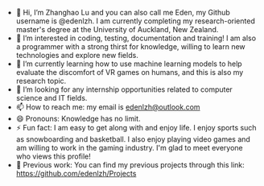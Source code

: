 - 👋 Hi, I’m Zhanghao Lu and you can also call me Eden, my Github username is @edenlzh. I am currently completing my research-oriented master's degree at the University of Auckland, New Zealand.
- 👀 I’m interested in coding, testing, documentation and training! I am also a programmer with a strong thirst for knowledge, willing to learn new technologies and explore new fields.
- 🌱 I’m currently learning how to use machine learning models to help evaluate the discomfort of VR games on humans, and this is also my research topic.
- 💞️ I’m looking for any internship opportunities related to computer science and IT fields.
- 📫 How to reach me: my email is edenlzh@outlook.com
- 😄 Pronouns: Knowledge has no limit.
- ⚡ Fun fact: I am easy to get along with and enjoy life. I enjoy sports such as snowboarding and basketball. I also enjoy playing video games and am willing to work in the gaming industry. I'm glad to
  meet everyone who views this profile!
- 🎹 Previous work: You can find my previous projects through this link: https://github.com/edenlzh/Projects

<!---
edenlzh/edenlzh is a ✨ special ✨ repository because its `README.md` (this file) appears on your GitHub profile.
You can click the Preview link to take a look at your changes.
--->
